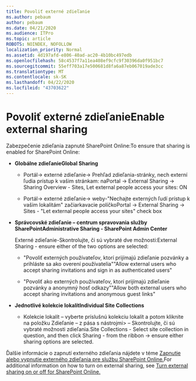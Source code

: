 ```yaml
---
title: Povoliť externé zdieľanie
ms.author: pebaum
author: pebaum
ms.date: 04/21/2020
ms.audience: ITPro
ms.topic: article
ROBOTS: NOINDEX, NOFOLLOW
localization_priority: Normal
ms.assetid: 4d197afd-e806-40ad-ac20-4b10bc497edb
ms.openlocfilehash: 58c4537f7a11ea408ef9cfc9f30396da0f951bc7
ms.sourcegitcommit: 55eff703a17e500681d8fa6a87eb067019ade3cc
ms.translationtype: MT
ms.contentlocale: sk-SK
ms.lasthandoff: 04/22/2020
ms.locfileid: "43703622"
---
```

# <a name="enable-external-sharing"></a><span data-ttu-id="5ab1d-102">Povoliť externé zdieľanie</span><span class="sxs-lookup"><span data-stu-id="5ab1d-102">Enable external sharing</span></span>

 <span data-ttu-id="5ab1d-103">Zabezpečenie zdieľania zapnuté SharePoint Online:</span><span class="sxs-lookup"><span data-stu-id="5ab1d-103">To ensure that sharing is enabled for SharePoint Online:</span></span>
  
- <span data-ttu-id="5ab1d-104">**Globálne zdieľanie**</span><span class="sxs-lookup"><span data-stu-id="5ab1d-104">**Global Sharing**</span></span>
    
  - <span data-ttu-id="5ab1d-105">Portál-\> externé zdieľanie-\> Prehľad zdieľania-stránky, nech externí ľudia prístup k vašim stránkam: na</span><span class="sxs-lookup"><span data-stu-id="5ab1d-105">Portal -\> External Sharing -\> Sharing Overview - Sites, Let external people access your sites: ON</span></span>
    
  - <span data-ttu-id="5ab1d-106">Portál-\> externé zdieľanie-\> weby-"Nechajte externých ľudí prístup k vašim lokalitám" začiarkavacie políčko</span><span class="sxs-lookup"><span data-stu-id="5ab1d-106">Portal -\> External Sharing -\> Sites - "Let external people access your sites" check box</span></span>
    
- <span data-ttu-id="5ab1d-107">**Správcovské zdieľanie – centrum spravovania služby SharePoint**</span><span class="sxs-lookup"><span data-stu-id="5ab1d-107">**Administrative Sharing - SharePoint Admin Center**</span></span>
    
    <span data-ttu-id="5ab1d-108">Externé zdieľanie-Skontrolujte, či sú vybraté dve možnosti:</span><span class="sxs-lookup"><span data-stu-id="5ab1d-108">External Sharing - ensure either of the two options are selected:</span></span>
    
  - <span data-ttu-id="5ab1d-109">"Povoliť externých používateľov, ktorí prijímajú zdieľanie pozvánky a prihláste sa ako overení používatelia"</span><span class="sxs-lookup"><span data-stu-id="5ab1d-109">"Allow external users who accept sharing invitations and sign in as authenticated users"</span></span>
    
  - <span data-ttu-id="5ab1d-110">"Povoliť ako externých používateľov, ktorí prijímajú zdieľanie pozvánky a anonymný hosť odkazy"</span><span class="sxs-lookup"><span data-stu-id="5ab1d-110">"Allow both external users who accept sharing invitations and anonymous guest links"</span></span>
    
- <span data-ttu-id="5ab1d-111">**Jednotlivé kolekcie lokalít**</span><span class="sxs-lookup"><span data-stu-id="5ab1d-111">**Individual Site Collections**</span></span>
    
  - <span data-ttu-id="5ab1d-112">Kolekcie lokalít – vyberte príslušnú kolekciu lokalít a potom kliknite na položku Zdieľanie – z pása s nástrojmi\> – Skontrolujte, či sú vybraté možnosti zdieľania.</span><span class="sxs-lookup"><span data-stu-id="5ab1d-112">Site Collections - Select site collection in question, and then click Sharing - from the ribbon -\> ensure either sharing options are selected.</span></span>
    
<span data-ttu-id="5ab1d-113">Ďalšie informácie o zapnutí externého zdieľania nájdete v téme [Zapnutie alebo vypnutie externého zdieľania pre službu SharePoint Online.](https://go.microsoft.com/fwlink/?linkid=2047681&amp;clcid=0x409)</span><span class="sxs-lookup"><span data-stu-id="5ab1d-113">For additional information on how to turn on external sharing, see [Turn external sharing on or off for SharePoint Online.](https://go.microsoft.com/fwlink/?linkid=2047681&amp;clcid=0x409)</span></span>
  

